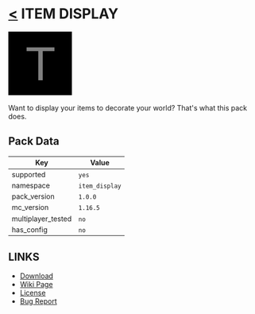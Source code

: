 # [<](../README.md) ITEM DISPLAY

![alt](pack.png)

Want to display your items to decorate your world? That's what this pack does.

## Pack Data

| Key                | Value          |
| ------------------ | -------------- |
| supported          | `yes`          |
| namespace          | `item_display` |
| pack_version       | `1.0.0`        |
| mc_version         | `1.16.5`       |
| multiplayer_tested | `no`           |
| has_config         | `no`           |

## LINKS

-   [Download](https://www.curseforge.com/minecraft/customization/item-display-datapack)
-   [Wiki Page](https://github.com/legopitstop/Datapacks/wiki)
-   [License](https://legopitstop.weebly.com/legopitstops-common-license-v2.html)
-   [Bug Report](https://github.com/legopitstop/Datapacks/issues)
